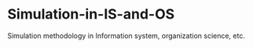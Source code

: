 # Simulation-in-IS-and-OS
Simulation methodology in Information system, organization science, etc. 
